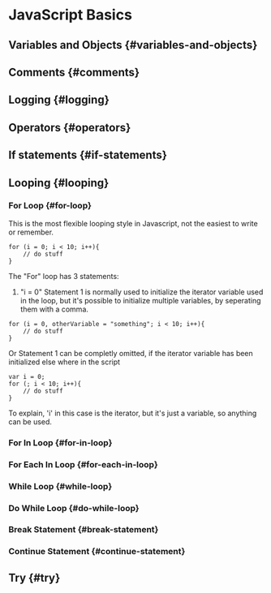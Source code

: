 # JavaScript Basics

## Variables and Objects {#variables-and-objects}

## Comments {#comments}

## Logging {#logging}

## Operators {#operators}

## If statements {#if-statements}

## Looping {#looping}

### For Loop {#for-loop}

This is the most flexible looping style in Javascript, not the easiest to write or remember.

```
for (i = 0; i < 10; i++){
    // do stuff
}
```

The "For" loop has 3 statements:

1. "i = 0"
   Statement 1 is normally used to initialize the iterator variable used in the loop, but it's possible to initialize multiple variables, by seperating them with a comma.  

```
for (i = 0, otherVariable = "something"; i < 10; i++){
    // do stuff
}
```
   Or Statement 1 can be completly omitted, if the iterator variable has been initialized else where in the script

```
var i = 0;
for (; i < 10; i++){
    // do stuff
}
```

To explain, 'i' in this case is the iterator, but it's just a variable, so anything can be used.

### For In Loop {#for-in-loop}

### For Each In Loop {#for-each-in-loop}

### While Loop {#while-loop}

### Do While Loop {#do-while-loop}

### Break Statement {#break-statement}

### Continue Statement {#continue-statement}

## Try {#try}



